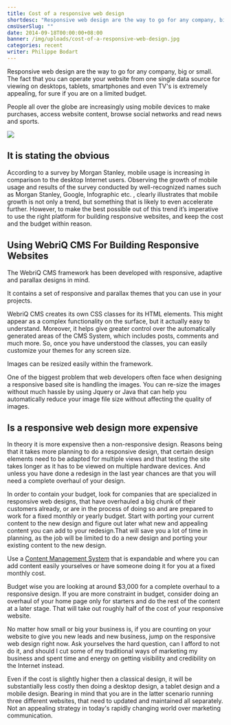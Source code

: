 ```yaml
---
title: Cost of a responsive web design
shortdesc: "Responsive web design are the way to go for any company, big or small. The fact that you can operate your website from one single data source for viewing on desktops, tablets, smartphones and even TV's is extremely appealing, for sure if you are on a limited budget."
cmsUserSlug: ""
date: 2014-09-18T00:00:00+08:00
banner: /img/uploads/cost-of-a-responsive-web-design.jpg
categories: recent
writer: Philippe Bodart
---
```


Responsive web design are the way to go for any company, big or small. The fact that you can operate your website from one single data source for viewing on desktops, tablets, smartphones and even TV's is extremely appealing, for sure if you are on a limited budget.

People all over the globe are increasingly using mobile devices to make purchases, access website content, browse social networks and read news and sports.

![](/img/uploads/cost-of-a-responsive-web-design2.jpg)

## It is stating the obvious

According to a survey by Morgan Stanley, mobile usage is increasing in comparison to the desktop Internet users. Observing the growth of mobile usage and results of the survey conducted by well-recognized names such as Morgan Stanley, Google, Infographic etc. , clearly illustrates that mobile growth is not only a trend, but something that is likely to even accelerate further. However, to make the best possible out of this trend it’s imperative to use the right platform for building responsive websites, and keep the cost and the budget within reason.

## Using WebriQ CMS For Building Responsive Websites

The WebriQ CMS framework has been developed with responsive, adaptive and parallax designs in mind.

It contains a set of responsive and parallax themes that you can use in your projects.

WebriQ CMS creates its own CSS classes for its HTML elements. This might appear as a complex functionality on the surface, but it actually easy to understand. Moreover, it helps give greater control over the automatically generated areas of the CMS System, which includes posts, comments and much more. So, once you have understood the classes, you can easily customize your themes for any screen size.

Images can be resized easily within the framework.

One of the biggest problem that web developers often face when designing a responsive based site is handling the images. You can re-size the images without much hassle by using Jquery or Java that can help you automatically reduce your image file size without affecting the quality of images.

## Is a responsive web design more expensive

In theory it is more expensive then a non-responsive design. Reasons being that it takes more planning to do a responsive design, that certain design elements need to be adapted for multiple views and that testing the site takes longer as it has to be viewed on multiple hardware devices. And unless you have done a redesign in the last year chances are that you will need a complete overhaul of your design.

In order to contain your budget, look for companies that are specialized in responsive web designs, that have overhauled a big chunk of their customers already, or are in the process of doing so and are prepared to work for a fixed monthly or yearly budget. Start with porting your current content to the new design and figure out later what new and appealing content you can add to your redesign.That will save you a lot of time in planning, as the job will be limited to do a new design and porting your existing content to the new design.

Use a [Content Management System](http://www.webriq.us/) that is expandable and where you can add content easily yourselves or have someone doing it for you at a fixed monthly cost.

Budget wise you are looking at around $3,000 for a complete overhaul to a responsive design. If you are more constraint in budget, consider doing an overhaul of your home page only for starters and do the rest of the content at a later stage. That will take out roughly half of the cost of your responsive website.

No matter how small or big your business is, if you are counting on your website to give you new leads and new business, jump on the responsive web design right now. Ask yourselves the hard question, can I afford to not do it, and should I cut some of my traditional ways of marketing my business and spent time and energy on getting visibility and credibility on the Internet instead.

Even if the cost is slightly higher then a classical design, it will be substantially less costly then doing a desktop design, a tablet design and a mobile design. Bearing in mind that you are in the latter scenario running three different websites, that need to updated and maintained all separately. Not an appealing strategy in today's rapidly changing world over marketing communication.

  